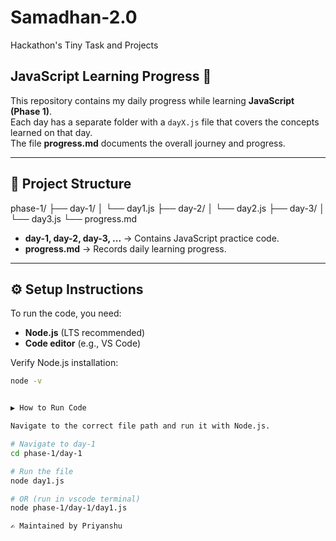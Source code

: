 # Samadhan-2.0  
Hackathon's Tiny Task and Projects  

## JavaScript Learning Progress 🚀  
This repository contains my daily progress while learning **JavaScript (Phase 1)**.  
Each day has a separate folder with a `dayX.js` file that covers the concepts learned on that day.  
The file **progress.md** documents the overall journey and progress.  

---

## 📂 Project Structure  

phase-1/
├── day-1/
│ └── day1.js
├── day-2/
│ └── day2.js
├── day-3/
│ └── day3.js
└── progress.md


- **day-1, day-2, day-3, ...** → Contains JavaScript practice code.  
- **progress.md** → Records daily learning progress.  

---

## ⚙️ Setup Instructions  

To run the code, you need:  
- **Node.js** (LTS recommended)  
- **Code editor** (e.g., VS Code)  

Verify Node.js installation:  

```bash
node -v


▶️ How to Run Code

Navigate to the correct file path and run it with Node.js.

# Navigate to day-1
cd phase-1/day-1

# Run the file
node day1.js

# OR (run in vscode terminal)
node phase-1/day-1/day1.js

✍️ Maintained by Priyanshu
